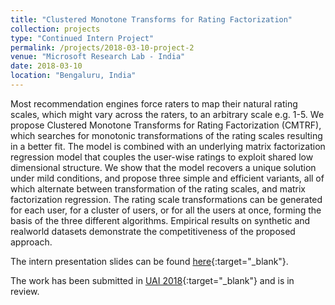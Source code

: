 ```yaml
---
title: "Clustered Monotone Transforms for Rating Factorization"
collection: projects
type: "Continued Intern Project"
permalink: /projects/2018-03-10-project-2
venue: "Microsoft Research Lab - India"
date: 2018-03-10
location: "Bengaluru, India"
---
```


Most recommendation engines force raters to map their natural rating scales, which might vary across the raters, to an arbitrary scale e.g. 1-5. We propose Clustered Monotone Transforms for Rating Factorization (CMTRF), which searches for monotonic transformations of the rating scales resulting in a better fit. The model is combined with an underlying matrix factorization regression model that couples the user-wise ratings to exploit shared low dimensional structure. We show that the model recovers a unique solution under mild conditions, and propose three simple and efficient variants, all of which alternate between transformation of the rating scales, and matrix factorization regression. The rating scale transformations can be generated for each user, for a cluster of users, or for all the users at once, forming the basis of the three different algorithms. Empirical results on synthetic and realworld datasets demonstrate the competitiveness of the proposed approach.

The intern presentation slides can be found [here](https://drive.google.com/file/d/1u_cx56K4xzdzznv-wuj1m9O1W98XaKjB/view?usp=sharing){:target="_blank"}.

The work has been submitted in [UAI 2018](http://www.auai.org/uai2018/index.php){:target="_blank"} and is in review.